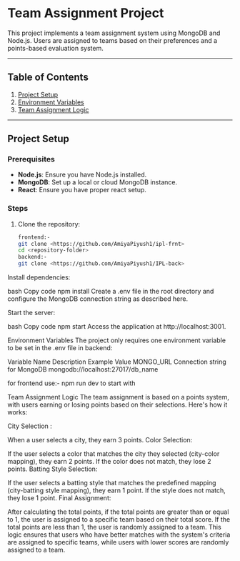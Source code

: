 # Team Assignment Project

This project implements a team assignment system using MongoDB and Node.js. Users are assigned to teams based on their preferences and a points-based evaluation system.

---

## Table of Contents

1. [Project Setup](#project-setup)  
2. [Environment Variables](#environment-variables)  
3. [Team Assignment Logic](#team-assignment-logic)

---

## Project Setup

### Prerequisites
- **Node.js**: Ensure you have Node.js installed. 
- **MongoDB**: Set up a local or cloud MongoDB instance.
- **React**: Ensure you have proper react setup.    

### Steps

1. Clone the repository:
   ```bash
   frontend:-
   git clone <https://github.com/AmiyaPiyush1/ipl-frnt>
   cd <repository-folder>
   backend:-
   git clone <https://github.com/AmiyaPiyush1/IPL-back>
Install dependencies:

bash
Copy code
npm install
Create a .env file in the root directory and configure the MongoDB connection string as described here.

Start the server:

bash
Copy code
npm start
Access the application at http://localhost:3001.

Environment Variables
The project only requires one environment variable to be set in the .env file in backend:

Variable Name	Description	Example Value
MONGO_URL	Connection string for MongoDB	mongodb://localhost:27017/db_name


for frontend use:- npm run dev to start with



Team Assignment Logic
The team assignment is based on a points system, with users earning or losing points based on their selections. Here's how it works:

City Selection :

When a user selects a city, they earn 3 points.
Color Selection:

If the user selects a color that matches the city they selected (city-color mapping), they earn 2 points.
If the color does not match, they lose 2 points.
Batting Style Selection:

If the user selects a batting style that matches the predefined mapping (city-batting style mapping), they earn 1 point.
If the style does not match, they lose 1 point.
Final Assignment:

After calculating the total points, if the total points are greater than or equal to 1, the user is assigned to a specific team based on their total score.
If the total points are less than 1, the user is randomly assigned to a team.
This logic ensures that users who have better matches with the system's criteria are assigned to specific teams, while users with lower scores are randomly assigned to a team.
